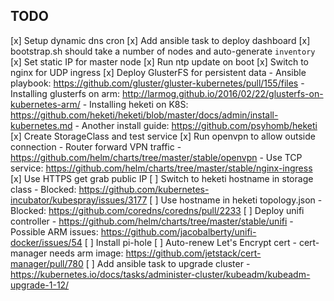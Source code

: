 ## TODO

[x] Setup dynamic dns cron
[x] Add ansible task to deploy dashboard
[x] bootstrap.sh should take a number of nodes and auto-generate `inventory`
[x] Set static IP for master node
[x] Run ntp update on boot
[x] Switch to nginx for UDP ingress
[x] Deploy GlusterFS for persistent data
    - Ansible playbook: https://github.com/gluster/gluster-kubernetes/pull/155/files
    - Installing glusterfs on arm: http://larmog.github.io/2016/02/22/glusterfs-on-kubernetes-arm/
    - Installing heketi on K8S: https://github.com/heketi/heketi/blob/master/docs/admin/install-kubernetes.md
    - Another install guide: https://github.com/psyhomb/heketi
[x] Create StorageClass and test service
[x] Run openvpn to allow outside connection
    - Router forward VPN traffic
    - https://github.com/helm/charts/tree/master/stable/openvpn
    - Use TCP service: https://github.com/helm/charts/tree/master/stable/nginx-ingress
[x] Use HTTPS get grab public IP
[ ] Switch to heketi hostname in storage class
    - Blocked: https://github.com/kubernetes-incubator/kubespray/issues/3177
[ ] Use hostname in heketi topology.json
    - Blocked: https://github.com/coredns/coredns/pull/2233
[ ] Deploy unifi controller
    - https://github.com/helm/charts/tree/master/stable/unifi
    - Possible ARM issues: https://github.com/jacobalberty/unifi-docker/issues/54
[ ] Install pi-hole
[ ] Auto-renew Let's Encrypt cert
    - cert-manager needs arm image: https://github.com/jetstack/cert-manager/pull/780
[ ] Add ansible task to upgrade cluster
    - https://kubernetes.io/docs/tasks/administer-cluster/kubeadm/kubeadm-upgrade-1-12/
